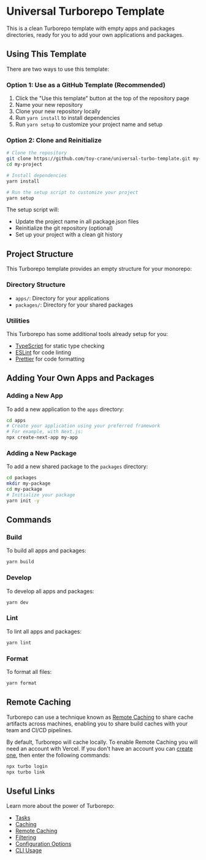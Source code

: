 # Universal Turborepo Template

This is a clean Turborepo template with empty apps and packages directories,
ready for you to add your own applications and packages.

## Using This Template

There are two ways to use this template:

### Option 1: Use as a GitHub Template (Recommended)

1. Click the "Use this template" button at the top of the repository page
2. Name your new repository
3. Clone your new repository locally
4. Run `yarn install` to install dependencies
5. Run `yarn setup` to customize your project name and setup

### Option 2: Clone and Reinitialize

```sh
# Clone the repository
git clone https://github.com/toy-crane/universal-turbo-template.git my-project
cd my-project

# Install dependencies
yarn install

# Run the setup script to customize your project
yarn setup
```

The setup script will:

- Update the project name in all package.json files
- Reinitialize the git repository (optional)
- Set up your project with a clean git history

## Project Structure

This Turborepo template provides an empty structure for your monorepo:

### Directory Structure

- `apps/`: Directory for your applications
- `packages/`: Directory for your shared packages

### Utilities

This Turborepo has some additional tools already setup for you:

- [TypeScript](https://www.typescriptlang.org/) for static type checking
- [ESLint](https://eslint.org/) for code linting
- [Prettier](https://prettier.io) for code formatting

## Adding Your Own Apps and Packages

### Adding a New App

To add a new application to the `apps` directory:

```sh
cd apps
# Create your application using your preferred framework
# For example, with Next.js:
npx create-next-app my-app
```

### Adding a New Package

To add a new shared package to the `packages` directory:

```sh
cd packages
mkdir my-package
cd my-package
# Initialize your package
yarn init -y
```

## Commands

### Build

To build all apps and packages:

```sh
yarn build
```

### Develop

To develop all apps and packages:

```sh
yarn dev
```

### Lint

To lint all apps and packages:

```sh
yarn lint
```

### Format

To format all files:

```sh
yarn format
```

## Remote Caching

Turborepo can use a technique known as
[Remote Caching](https://turbo.build/repo/docs/core-concepts/remote-caching) to
share cache artifacts across machines, enabling you to share build caches with
your team and CI/CD pipelines.

By default, Turborepo will cache locally. To enable Remote Caching you will need
an account with Vercel. If you don't have an account you can
[create one](https://vercel.com/signup?utm_source=turborepo-examples), then
enter the following commands:

```sh
npx turbo login
npx turbo link
```

## Useful Links

Learn more about the power of Turborepo:

- [Tasks](https://turbo.build/repo/docs/core-concepts/monorepos/running-tasks)
- [Caching](https://turbo.build/repo/docs/core-concepts/caching)
- [Remote Caching](https://turbo.build/repo/docs/core-concepts/remote-caching)
- [Filtering](https://turbo.build/repo/docs/core-concepts/monorepos/filtering)
- [Configuration Options](https://turbo.build/repo/docs/reference/configuration)
- [CLI Usage](https://turbo.build/repo/docs/reference/command-line-reference)
